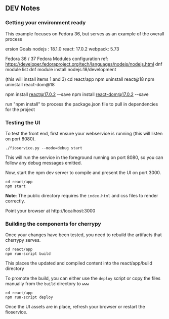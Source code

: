 
## DEV Notes

### Getting your environment ready
This example focuses on Fedora 36, but serves as an example of the overall process

ersion Goals
nodejs : 18.1.0
react: 17.0.2
webpack: 5.73


Fedora 36 / 37
Fedora Modules configuration
ref: https://developer.fedoraproject.org/tech/languages/nodejs/nodejs.html
dnf module list
dnf module install nodejs:18/development

(this will install items 1 and 3)
cd react/app
npm uninstall react@18
npm uninstall react-dom@18

npm install react@17.0.2 --save
npm install react-dom@17.0.2 --save

run "npm install" to process the package.json file to pull in dependencies for the project

### Testing the UI
To test the front end, first ensure your webservice is running (this will listen on port 8080). 

```
./fioservice.py --mode=debug start
```
This will run the service in the foreground running on port 8080, so you can follow any debug messages emitted.

Now, start the npm dev server to compile and present the UI on port 3000.

```
cd react/app
npm start
```

**Note**: The public directory requires the `index.html` and css files to render correctly.

Point your browser at http://localhost:3000


### Building the components for cherrypy
Once your changes have been tested, you need to rebuild the artifacts that cherrypy serves.
```
cd react/app
npm run-script build
```
This places the updated and compiled content into the react/app/build directory

To promote the build, you can either use the `deploy` script or copy the files manually from the `build` directory to `www` 
```
cd react/app
npm run-script deploy
```

Once the UI assets are in place, refresh your browser or restart the fioservice.
